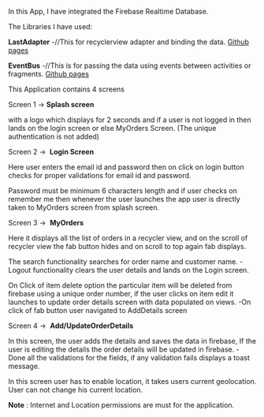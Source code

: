 In this App, I have integrated the Firebase Realtime Database. 

The Libraries I have used: 

**LastAdapter** -//This for recyclerview adapter and binding the data. [Github pages](https://github.com/nitrico/LastAdapter)


**EventBus** -//This is for passing the data using events between activities or fragments. [Github pages](https://github.com/greenrobot/EventBus)


This Application contains 4 screens

Screen 1 -> 
**Splash screen**

with a logo which displays for 2 seconds and if a user is not logged in then lands on the login screen or else MyOrders Screen. (The unique authentication is not added)

Screen 2 -> 
**Login Screen**

Here user enters the email id and password then on click on login button checks for proper validations for email id and password. 

Password must be minimum 6 characters length and if user checks on remember me then whenever the user launches the app user is directly taken to MyOrders screen from splash screen.

Screen 3 -> 
**MyOrders**

Here it displays all the list of orders in a recycler view, and on the scroll of recycler view the fab button hides and on scroll to top again fab displays. 

The search functionality searches for order name and customer name. -Logout functionality clears the user details and lands on the Login screen. 

On Click of item delete option the particular item will be deleted from firebase using a unique order number, if the user clicks on item edit it launches to update order details screen with data populated on views. -On click of fab button user navigated to AddDetails screen

Screen 4 -> 
**Add/UpdateOrderDetails**

In this screen, the user adds the details and saves the data in firebase, If the user is editing the details the order details will be updated in firebase. -Done all the validations for the fields, if any validation fails displays a toast message.

In this screen user has to enable location, it takes users current geolocation. User can not change his current location.


**Note** : Internet and Location permissions are must for the application.
